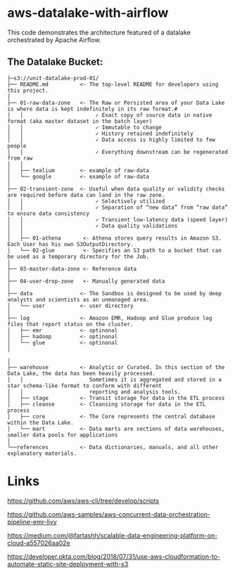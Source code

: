 # aws-datalake-with-airflow
This code demonstrates the architecture featured of a datalake orchestrated by Apache Airflow.

## The Datalake Bucket:
```
├─s3://unit-datalake-prod-01/
├── README.md          <- The top-level README for developers using this project.
│
├── 01-raw-data-zone   <- The Raw or Persisted area of your Data Lake is where data is kept indefinitely in its raw format.#
│   │                       ✓ Exact copy of source data in native format (aka master dataset in the batch layer)
│   │                       ✓ Immutable to change
│   │                       ✓ History retained indefinitely
│   │                       ✓ Data access is highly limited to few people
│   │                       ✓ Everything downstream can be regenerated from raw
│   │
│   ├── tealium        <- example of raw-data
│   └── google         <- example of raw-data
│
├── 02-transient-zone  <- Useful when data quality or validity checks are required before data can land in the raw zone.
│   │                       ✓ Selectively utilized
│   │                       ✓ Separation of “new data” from “raw data” to ensure data consistency
│   │                       ✓ Transient low-latency data (speed layer)
│   │                       ✓ Data quality validations
│   │
│   ├── 01-athena       <- Athena stores query results in Amazon S3. Each User has his own S3OutputDirectory.
│   └── 02-glue         <- Specifies an S3 path to a bucket that can be used as a temporary directory for the Job.
│   
├── 03-master-data-zone <- Reference data
│   
├── 04-user-drop-zone   <- Manually generated data
│
├── data               <- The Sandbox is designed to be used by deep analysts and scientists as an unmanaged area.
│   └── user           <- user directory
│
├── log                <- Amazon EMR, Hadoop and Glue produce log files that report status on the cluster.
│   ├── emr            <- optinonal
│   ├── hadoop         <- optinonal
│   └── glue           <- optinonal
│

│
├── warehouse          <- Analytic or Curated. In this section of the Data Lake, the data has been heavily processed.
│   │                     Sometimes it is aggregated and stored in a star schema-like format to conform with different
│   │                     reporting and analysis tools.
│   ├── stage          <- Transit storage for data in the ETL process
│   ├── cleanse        <- Cleansing storage for data in the ETL process
│   ├── core           <- The Core represents the central database within the Data Lake.
│   └── mart           <- Data marts are sections of data warehouses, smaller data pools for applications
│
└──references          <- Data dictionaries, manuals, and all other explanatory materials.
```


# Links
https://github.com/aws/aws-cli/tree/develop/scripts

https://github.com/aws-samples/aws-concurrent-data-orchestration-pipeline-emr-livy

https://medium.com/@fartashh/scalable-data-engineering-platform-on-cloud-a557026aa02e

https://developer.okta.com/blog/2018/07/31/use-aws-cloudformation-to-automate-static-site-deployment-with-s3

